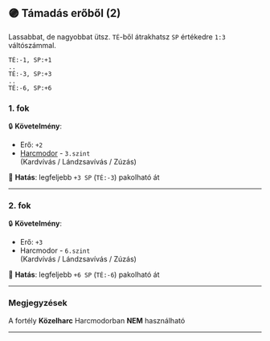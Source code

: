 ## 🟣 Támadás erőből (2)

Lassabbat, de nagyobbat ütsz. `TÉ`-ből átrakhatsz `SP` értékedre `1:3` váltószámmal.

```
TÉ:-1, SP:+1
..
TÉ:-3, SP:+3
..
TÉ:-6, SP:+6
```

### 1. fok

🔒 **Követelmény**: 
- Erő: `+2`
- [Harcmodor](../kepzettsegek.primer.harci/harcmodor.md) - `3.szint`<br /> (Kardvívás / Lándzsavívás / Zúzás)

🌟 **Hatás**: legfeljebb `+3 SP` (`TÉ:-3`) pakolható át

---
### 2. fok

🔒 **Követelmény**:
- Erő: `+3`
- Harcmodor - `6.szint`<br /> (Kardvívás / Lándzsavívás / Zúzás)

🌟 **Hatás**: legfeljebb `+6 SP` (`TÉ:-6`) pakolható át

---
### Megjegyzések

A fortély **Közelharc** Harcmodorban **NEM** használható

---
